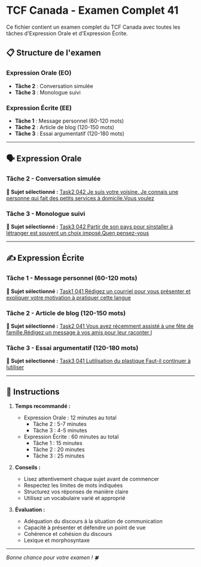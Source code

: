 # TCF Canada - Examen Complet 41

Ce fichier contient un examen complet du TCF Canada avec toutes les tâches d'Expression Orale et d'Expression Écrite.

## 📋 Structure de l'examen

### Expression Orale (EO)
- **Tâche 2** : Conversation simulée
- **Tâche 3** : Monologue suivi

### Expression Écrite (EE)  
- **Tâche 1** : Message personnel (60-120 mots)
- **Tâche 2** : Article de blog (120-150 mots)
- **Tâche 3** : Essai argumentatif (120-180 mots)

---

## 🗣️ Expression Orale

### Tâche 2 - Conversation simulée

**📄 Sujet sélectionné :** [Task2 042 Je suis votre voisine. Je connais une personne qui fait des petits services à domicile.Vous voulez](../tcf_canada/eo/task2/task2_042_Je_suis_votre_voisine._Je_connais_une_personne_qui_fait_des_petits_services_à_domicile.Vous_voulez.md)

### Tâche 3 - Monologue suivi

**📄 Sujet sélectionné :** [Task3 042 Partir de son pays pour sinstaller à létranger est souvent un choix imposé.Quen pensez-vous](../tcf_canada/eo/task3/task3_042_Partir_de_son_pays_pour_sinstaller_à_létranger_est_souvent_un_choix_imposé.Quen_pensez-vous.md)

---

## ✍️ Expression Écrite

### Tâche 1 - Message personnel (60-120 mots)

**📄 Sujet sélectionné :** [Task1 041 Rédigez un courriel pour vous présenter et expliquer votre motivation à pratiquer cette langue](../tcf_canada/ee/task1/task1_041_Rédigez_un_courriel_pour_vous_présenter_et_expliquer_votre_motivation_à_pratiquer_cette_langue.md)

### Tâche 2 - Article de blog (120-150 mots)

**📄 Sujet sélectionné :** [Task2 041 Vous avez récemment assisté à une fête de famille.Rédigez un message à vos amis pour leur raconter l](../tcf_canada/ee/task2/task2_041_Vous_avez_récemment_assisté_à_une_fête_de_famille.Rédigez_un_message_à_vos_amis_pour_leur_raconter_l.md)

### Tâche 3 - Essai argumentatif (120-180 mots)

**📄 Sujet sélectionné :** [Task3 041 Lutilisation du plastique Faut-il continuer à lutiliser](../tcf_canada/ee/task3/task3_041_Lutilisation_du_plastique_Faut-il_continuer_à_lutiliser.md)

---

## 📝 Instructions

1. **Temps recommandé :**
   - Expression Orale : 12 minutes au total
     - Tâche 2 : 5-7 minutes
     - Tâche 3 : 4-5 minutes
   - Expression Écrite : 60 minutes au total
     - Tâche 1 : 15 minutes
     - Tâche 2 : 20 minutes  
     - Tâche 3 : 25 minutes

2. **Conseils :**
   - Lisez attentivement chaque sujet avant de commencer
   - Respectez les limites de mots indiquées
   - Structurez vos réponses de manière claire
   - Utilisez un vocabulaire varié et approprié

3. **Évaluation :**
   - Adéquation du discours à la situation de communication
   - Capacité à présenter et défendre un point de vue
   - Cohérence et cohésion du discours
   - Lexique et morphosyntaxe

---

*Bonne chance pour votre examen ! 🍀*
